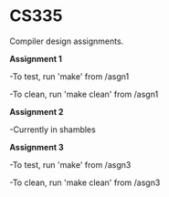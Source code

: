 # CS335

Compiler design assignments.

**Assignment 1**

-To test, run 'make' from /asgn1

-To clean, run 'make clean' from /asgn1

**Assignment 2**

-Currently in shambles

**Assignment 3**

-To test, run 'make' from /asgn3

-To clean, run 'make clean' from /asgn3